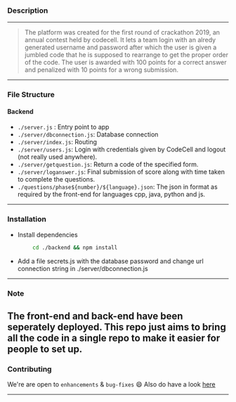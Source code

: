 
### Description 
-----------------------------------------

>The platform was created for the first round of crackathon 2019, an annual contest held by codecell. It lets a team login with an alredy generated username and password after which the user is given a jumbled code that he is supposed to rearrange to get the proper order of the code. The user is awarded with 100 points for a correct answer and penalized with 10 points for a wrong submission.


------------------------------------------


### File Structure


#### Backend

- `./server.js` : Entry point to app
- `./server/dbconnection.js`: Database connection
- `./server/index.js`: Routing
- `./server/users.js`: Login with credentials given by CodeCell and logout (not really used anywhere).
- `./server/getquestion.js`: Return a code of the specified form.
- `./server/loganswer.js`: Final submission of score along with time taken to complete the questions.
- `./questions/phase${number}/${language}.json`: The json in format as required by the front-end for languages cpp, java, python and js. 


------------------------------------------
### Installation

* Install dependencies
```sh
        cd ./backend && npm install
```

* Add a file secrets.js with the database password and change url connection string in ./server/dbconnection.js
  
------------------------------------------
### Note

 The front-end and back-end have been seperately deployed. This repo just aims to bring all the code in a single repo to make it easier for people to set up.
------------------------------------------

### Contributing

 We're are open to `enhancements` & `bug-fixes` :smile: Also do have a look [here](./CONTRIBUTING.md)

------------------------------------------
